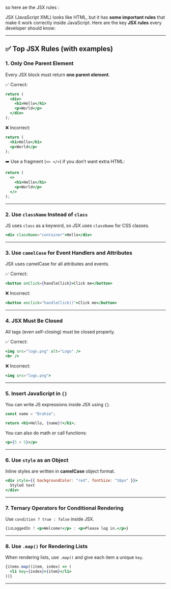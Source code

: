 so here ae the JSX rules :

JSX (JavaScript XML) looks like HTML, but it has **some important rules** that make it work correctly inside JavaScript. Here are the key **JSX rules** every developer should know:

---

## ✅ Top JSX Rules (with examples)

### 1. **Only One Parent Element**

Every JSX block must return **one parent element**.

✅ Correct:

```jsx
return (
  <div>
    <h1>Hello</h1>
    <p>World</p>
  </div>
);
```

❌ Incorrect:

```jsx
return (
  <h1>Hello</h1>
  <p>World</p>
);
```

➡️ Use a fragment (`<> </>`) if you don’t want extra HTML:

```jsx
return (
  <>
    <h1>Hello</h1>
    <p>World</p>
  </>
);
```

---

### 2. **Use `className` Instead of `class`**

JS uses `class` as a keyword, so JSX uses `className` for CSS classes.

```jsx
<div className="container">Hello</div>
```

---

### 3. **Use `camelCase` for Event Handlers and Attributes**

JSX uses camelCase for all attributes and events.

✅ Correct:

```jsx
<button onClick={handleClick}>Click me</button>
```

❌ Incorrect:

```jsx
<button onclick="handleClick()">Click me</button>
```

---

### 4. **JSX Must Be Closed**

All tags (even self-closing) must be closed properly.

✅ Correct:

```jsx
<img src="logo.png" alt="Logo" />
<br />
```

❌ Incorrect:

```jsx
<img src="logo.png">
```

---

### 5. **Insert JavaScript in `{}`**

You can write JS expressions inside JSX using `{}`.

```jsx
const name = "Brahim";

return <h1>Hello, {name}!</h1>;
```

You can also do math or call functions:

```jsx
<p>{5 + 5}</p>
```

---

### 6. **Use `style` as an Object**

Inline styles are written in **camelCase** object format.

```jsx
<div style={{ backgroundColor: "red", fontSize: "16px" }}>
  Styled text
</div>
```

---

### 7. **Ternary Operators for Conditional Rendering**

Use `condition ? true : false` inside JSX.

```jsx
{isLoggedIn ? <p>Welcome!</p> : <p>Please log in.</p>}
```

---

### 8. **Use `.map()` for Rendering Lists**

When rendering lists, use `.map()` and give each item a unique `key`.

```jsx
{items.map((item, index) => (
  <li key={index}>{item}</li>
))}
```

---